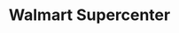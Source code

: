 ---
title: "Walmart Supercenter"
url: /randleman/walmart-supercenter-high-point-street/
shop: supermarket
---